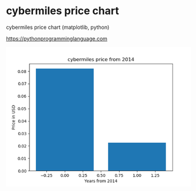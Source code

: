 # cybermiles price chart 

cybermiles price chart (matplotlib, python)

https://pythonprogramminglanguage.com

<img src='chart.png'>
